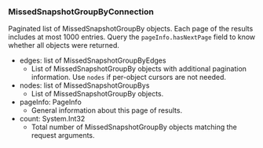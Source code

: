 ### MissedSnapshotGroupByConnection
Paginated list of MissedSnapshotGroupBy objects. Each page of the results includes at most 1000 entries. Query the `pageInfo.hasNextPage` field to know whether all objects were returned.

- edges: list of MissedSnapshotGroupByEdges
  - List of MissedSnapshotGroupBy objects with additional pagination information. Use `nodes` if per-object cursors are not needed.
- nodes: list of MissedSnapshotGroupBys
  - List of MissedSnapshotGroupBy objects.
- pageInfo: PageInfo
  - General information about this page of results.
- count: System.Int32
  - Total number of MissedSnapshotGroupBy objects matching the request arguments.
